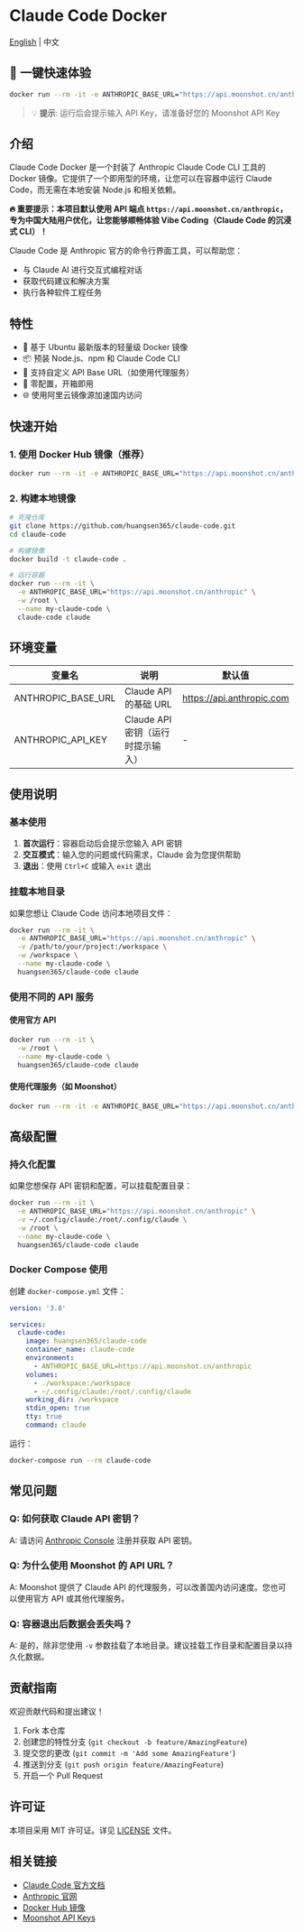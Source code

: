 # Claude Code Docker

[English](README.en.md) | 中文

## 🚀 一键快速体验

```bash
docker run --rm -it -e ANTHROPIC_BASE_URL="https://api.moonshot.cn/anthropic" -w /root --name my-claude-code huangsen365/claude-code claude
```

> 💡 **提示**: 运行后会提示输入 API Key，请准备好您的 Moonshot API Key

## 介绍

Claude Code Docker 是一个封装了 Anthropic Claude Code CLI 工具的 Docker 镜像。它提供了一个即用型的环境，让您可以在容器中运行 Claude Code，而无需在本地安装 Node.js 和相关依赖。

**🔥 重要提示：本项目默认使用 API 端点 `https://api.moonshot.cn/anthropic`，专为中国大陆用户优化，让您能够顺畅体验 Vibe Coding（Claude Code 的沉浸式 CLI）！**

Claude Code 是 Anthropic 官方的命令行界面工具，可以帮助您：
- 与 Claude AI 进行交互式编程对话
- 获取代码建议和解决方案
- 执行各种软件工程任务

## 特性

- 🐳 基于 Ubuntu 最新版本的轻量级 Docker 镜像
- 📦 预装 Node.js、npm 和 Claude Code CLI
- 🚀 支持自定义 API Base URL（如使用代理服务）
- 🔧 零配置，开箱即用
- 🌐 使用阿里云镜像源加速国内访问

## 快速开始

### 1. 使用 Docker Hub 镜像（推荐）

```bash
docker run --rm -it -e ANTHROPIC_BASE_URL="https://api.moonshot.cn/anthropic" -w /root --name my-claude-code huangsen365/claude-code claude
```

### 2. 构建本地镜像

```bash
# 克隆仓库
git clone https://github.com/huangsen365/claude-code.git
cd claude-code

# 构建镜像
docker build -t claude-code .

# 运行容器
docker run --rm -it \
  -e ANTHROPIC_BASE_URL="https://api.moonshot.cn/anthropic" \
  -w /root \
  --name my-claude-code \
  claude-code claude
```

## 环境变量

| 变量名 | 说明 | 默认值 |
|--------|------|--------|
| ANTHROPIC_BASE_URL | Claude API 的基础 URL | https://api.anthropic.com |
| ANTHROPIC_API_KEY | Claude API 密钥（运行时提示输入） | - |

## 使用说明

### 基本使用

1. **首次运行**：容器启动后会提示您输入 API 密钥
2. **交互模式**：输入您的问题或代码需求，Claude 会为您提供帮助
3. **退出**：使用 `Ctrl+C` 或输入 `exit` 退出

### 挂载本地目录

如果您想让 Claude Code 访问本地项目文件：

```bash
docker run --rm -it \
  -e ANTHROPIC_BASE_URL="https://api.moonshot.cn/anthropic" \
  -v /path/to/your/project:/workspace \
  -w /workspace \
  --name my-claude-code \
  huangsen365/claude-code claude
```

### 使用不同的 API 服务

#### 使用官方 API
```bash
docker run --rm -it \
  -w /root \
  --name my-claude-code \
  huangsen365/claude-code claude
```

#### 使用代理服务（如 Moonshot）
```bash
docker run --rm -it -e ANTHROPIC_BASE_URL="https://api.moonshot.cn/anthropic" -w /root --name my-claude-code huangsen365/claude-code claude
```

## 高级配置

### 持久化配置

如果您想保存 API 密钥和配置，可以挂载配置目录：

```bash
docker run --rm -it \
  -e ANTHROPIC_BASE_URL="https://api.moonshot.cn/anthropic" \
  -v ~/.config/claude:/root/.config/claude \
  -w /root \
  --name my-claude-code \
  huangsen365/claude-code claude
```

### Docker Compose 使用

创建 `docker-compose.yml` 文件：

```yaml
version: '3.8'

services:
  claude-code:
    image: huangsen365/claude-code
    container_name: claude-code
    environment:
      - ANTHROPIC_BASE_URL=https://api.moonshot.cn/anthropic
    volumes:
      - ./workspace:/workspace
      - ~/.config/claude:/root/.config/claude
    working_dir: /workspace
    stdin_open: true
    tty: true
    command: claude
```

运行：
```bash
docker-compose run --rm claude-code
```

## 常见问题

### Q: 如何获取 Claude API 密钥？
A: 请访问 [Anthropic Console](https://console.anthropic.com/) 注册并获取 API 密钥。

### Q: 为什么使用 Moonshot 的 API URL？
A: Moonshot 提供了 Claude API 的代理服务，可以改善国内访问速度。您也可以使用官方 API 或其他代理服务。

### Q: 容器退出后数据会丢失吗？
A: 是的，除非您使用 `-v` 参数挂载了本地目录。建议挂载工作目录和配置目录以持久化数据。

## 贡献指南

欢迎贡献代码和提出建议！

1. Fork 本仓库
2. 创建您的特性分支 (`git checkout -b feature/AmazingFeature`)
3. 提交您的更改 (`git commit -m 'Add some AmazingFeature'`)
4. 推送到分支 (`git push origin feature/AmazingFeature`)
5. 开启一个 Pull Request

## 许可证

本项目采用 MIT 许可证。详见 [LICENSE](LICENSE) 文件。

## 相关链接

- [Claude Code 官方文档](https://docs.anthropic.com/claude/docs/claude-code)
- [Anthropic 官网](https://www.anthropic.com/)
- [Docker Hub 镜像](https://hub.docker.com/r/huangsen365/claude-code)
- [Moonshot API Keys](https://platform.moonshot.cn/console/api-keys)
